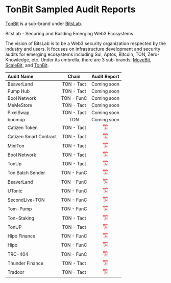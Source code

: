 # TonBit Sampled Audit Reports
<a href="https://tonbit.xyz/" title="TonBit">TonBit</a> is a sub-brand under <a href="https://bitslab.xyz/" title="BitsLab">BitsLab</a>.

BitsLab - Securing and Building Emerging Web3 Ecosystems

The vision of BitsLab is to be a Web3 security organization respected by the industry and users. It focuses on infrastructure development and security audits for emerging ecosystems including Sui, Aptos, Bitcoin, TON, Zero-Knowledge, etc. Under its umbrella, there are 3 sub-brands: <a href="https://movebit.xyz/" title="MoveBit">MoveBit</a>, <a href="https://scalebit.xyz/" title="ScaleBit">ScaleBit</a>, and <a href="https://tonbit.xyz/" title="TonBit">TonBit</a>.

| Audit Name                        |   Chain   |                                  Audit Report                                   |
| :----------------------------- | :---------: | :-----------------------------------------------------------------------: |
| BeaverLand      |     TON - Tact     |     Coming soon
| Pump Hub      |     TON - Tact     |     Coming soon
| Bool Network      |     TON - FunC     |     Coming soon
| MeMeStore      |     TON - Tact     |     Coming soon
| PixelSwap      |     TON - Tact     |     Coming soon
| boomup      |     TON     |    Coming soon
| Catizen Token      |     TON - Tact     |     <a href="http://tonbit.xyz/reports/20240828-Catizen-Jetton-Smart-Contract-Final-Audit-Report.pdf"><img width="20" src="./pdf.png" /></a>
| Catizen Smart Contract      |     TON - Tact     |     <a href="http://tonbit.xyz/reports/20240828-Catizen-Smart-Contarct-Final-Audit-Report.pdf"><img width="20" src="./pdf.png" /></a>
| MiniTon      |     TON - Tact     |     <a href="http://tonbit.xyz/reports/20241025-Miniton-Smart-Contract-Final-Audit-Report.pdf"><img width="20" src="./pdf.png" /></a>
| Bool Network      |     TON - Tact     |     <a href="http://tonbit.xyz/reports/20241025-Bool-Network-Smart-Contract-Final-Audit-Report.pdf"><img width="20" src="./pdf.png" /></a>
| TonUp      |     TON - Tact     |     <a href="http://tonbit.xyz/reports/TonUP-Smart-Contract-Final-Audit-Report.pdf"><img width="20" src="./pdf.png" /></a>
| Ton Batch Sender      |     TON - FunC     |     <a href="http://tonbit.xyz/reports/20241025-One-Click-Sender-Final-Audit-Report.pdf"><img width="20" src="./pdf.png" /></a>
| BeaverLand      |     TON - FunC     |     <a href="http://tonbit.xyz/reports/20241025-BeaverLand-Final-Audit-Report.pdf"><img width="20" src="./pdf.png" /></a>
| UTonic      |     TON - FunC     |     <a href="https://tonbit.xyz/reports/20241012-UTonic-Final-Audit-Report.pdf"><img width="20" src="./pdf.png" /></a>
| SecondLive-TON      |     TON - FunC     |     <a href="https://tonbit.xyz/reports/20240925-SecondLive-Ton-Final-Audit-Report.pdf"><img width="20" src="./pdf.png" /></a>
| Tom-Pump      |     TON - FunC     |     <a href="https://tonbit.xyz/reports/20241023-TOM-PUMP-Final-Audit-Report.pdf"><img width="20" src="./pdf.png" /></a>
| Ton-Staking      |     TON - Tact     |     <a href="https://tonbit.xyz/reports/20240930-Ton-Staking-Final-Audit-Report.pdf"><img width="20" src="./pdf.png" /></a>
| TonUP      |     TON - Tact     |     <a href="https://tonbit.xyz/reports/TonUP-Smart-Contract-Final-Audit-Report.pdf"><img width="20" src="./pdf.png" /></a>
| Hipo Finance      |     TON - FunC     |     <a href="https://scalebit.xyz/reports/Hipo-Finance-Audit-Report.pdf"><img width="20" src="./pdf.png" /></a>
| Hipo      |     TON - FunC     |     <a href="https://scalebit.xyz/reports/Hipo-Finance-Audit-Report.pdf"><img width="20" src="./pdf.png" /></a>
| TRC-404      |     TON - FunC     |     <a href="http://tonbit.xyz/reports/TRC404-Smart-Contract-Final-Audit-Report.pdf"><img width="20" src="./pdf.png" /></a>
| Thunder Finance      |     TON - Tact     |     <a href="http://tonbit.xyz/reports/ThunderFinance-Final-Audit-Report.pdf"><img width="20" src="./pdf.png" /></a>
| Tradoor      |     TON - Tact     |     <a href="https://www.tonbit.xyz/reports/Tradoor-Smart-Contract-Audit-Report-Summary.pdf"><img width="20" src="./pdf.png" /></a>

